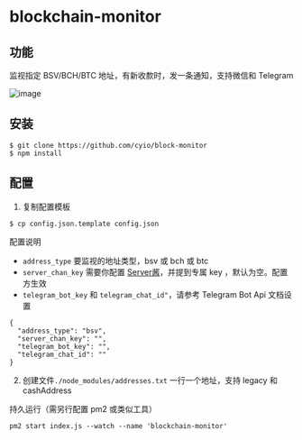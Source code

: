 # blockchain-monitor

## 功能
监视指定 BSV/BCH/BTC 地址，有新收歀时，发一条通知，支持微信和 Telegram

![image](https://user-images.githubusercontent.com/3146103/34462800-82bb8ab0-ee86-11e7-9a0a-88e6013d7366.png)

## 安装
```shell
$ git clone https://github.com/cyio/block-monitor
$ npm install
```
## 配置
1. 复制配置模板
```shell
$ cp config.json.template config.json
```
配置说明

  * `address_type`  要监视的地址类型，bsv 或 bch 或 btc
  * `server_chan_key`  需要你配置 [Server酱](http://sc.ftqq.com/3.version)，并提到专属 key ，默认为空。配置方生效
  * `telegram_bot_key` 和 `telegram_chat_id"`，请参考 Telegram Bot Api 文档设置

```
{
  "address_type": "bsv",
  "server_chan_key": "",
  "telegram_bot_key": "",
  "telegram_chat_id": ""
}
```
2. 创建文件`./node_modules/addresses.txt`
一行一个地址，支持 legacy 和 cashAddress

持久运行（需另行配置 pm2 或类似工具）
```
pm2 start index.js --watch --name 'blockchain-monitor'
```

